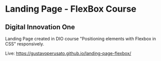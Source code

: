 # Landing Page - FlexBox Course
## Digital Innovation One

Landing Page created in DIO course "Positioning elements with Flexbox in CSS" responsively.

Live: https://gustavoperusato.github.io/landing-page-flexbox/
